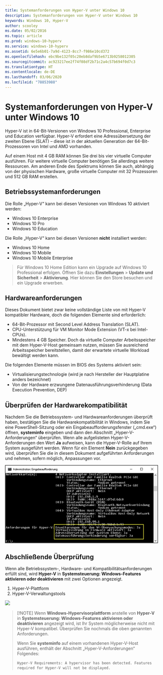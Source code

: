 ```yaml
---
title: Systemanforderungen von Hyper-V unter Windows 10
description: Systemanforderungen von Hyper-V unter Windows 10
keywords: Windows 10, Hyper-V
author: scooley
ms.date: 05/02/2016
ms.topic: article
ms.prod: windows-10-hyperv
ms.service: windows-10-hyperv
ms.assetid: 6e5e6b01-7a9d-4123-8cc7-f986e10cd372
ms.openlocfilehash: ebc9be132f05c20eb8daf9b5e6713b9258012305
ms.sourcegitcommit: ac923217ee2f74f08df2b71c2a4c57b694f0d7c3
ms.translationtype: HT
ms.contentlocale: de-DE
ms.lasthandoff: 03/06/2020
ms.locfileid: "78853988"
---
```

# <a name="windows-10-hyper-v-system-requirements"></a>Systemanforderungen von Hyper-V unter Windows 10

Hyper-V ist in 64-Bit-Versionen von Windows 10 Professional, Enterprise und Education verfügbar. Hyper-V erfordert eine Adressübersetzung der zweiten Ebene (SLAT) – diese ist in der aktuellen Generation der 64-Bit-Prozessoren von Intel und AMD vorhanden.

Auf einem Host mit 4 GB RAM können Sie drei bis vier virtuelle Computer ausführen. Für weitere virtuelle Computer benötigen Sie allerdings weitere Ressourcen. Am anderen Ende des Spektrums können Sie auch, abhängig von der physischen Hardware, große virtuelle Computer mit 32 Prozessoren und 512 GB RAM erstellen.

## <a name="operating-system-requirements"></a>Betriebssystemanforderungen

Die Rolle „Hyper-V“ kann bei diesen Versionen von Windows 10 aktiviert werden:

- Windows 10 Enterprise
- Windows 10 Pro
- Windows 10 Education

Die Rolle „Hyper-V“ kann bei diesen Versionen **nicht** installiert werden:

- Windows 10 Home
- Windows 10 Mobile
- Windows 10 Mobile Enterprise

>Für Windows 10 Home Edition kann ein Upgrade auf Windows 10 Professional erfolgen. Öffnen Sie dazu **Einstellungen** > **Update und Sicherheit** > **Aktivierung**. Hier können Sie den Store besuchen und ein Upgrade erwerben.

## <a name="hardware-requirements"></a>Hardwareanforderungen

Dieses Dokument bietet zwar keine vollständige Liste von mit Hyper-V kompatibler Hardware, doch die folgenden Elemente sind erforderlich:

- 64-Bit-Prozessor mit Second Level Address Translation (SLAT).
- CPU-Unterstützung für VM Monitor Mode Extension (VT-x bei Intel-CPUs).
- Mindestens 4 GB Speicher. Doch da virtuelle Computer Arbeitsspeicher mit dem Hyper-V-Host gemeinsam nutzen, müssen Sie ausreichend Arbeitsspeicher bereitstellen, damit der erwartete virtuelle Workload bewältigt werden kann.

Die folgenden Elemente müssen im BIOS des Systems aktiviert sein:
- Virtualisierungstechnologie (wird je nach Hersteller der Hauptplatine anders bezeichnet)
- Von der Hardware erzwungene Datenausführungsverhinderung (Data Execution Prevention, DEP)

## <a name="verify-hardware-compatibility"></a>Überprüfen der Hardwarekompatibilität

Nachdem Sie die Betriebssystem- und Hardwareanforderungen überprüft haben, bestätigen Sie die Hardwarekompatibilität in Windows, indem Sie eine PowerShell-Sitzung oder ein Eingabeaufforderungsfenster („cmd.exe“) öffnen, **systeminfo** eingeben und dann den Abschnitt „Hyper-V-Anforderungen“ überprüfen. Wenn alle aufgelisteten Hyper-V-Anforderungen den Wert **Ja** aufweisen, kann die Hyper-V-Rolle auf Ihrem System ausgeführt werden. Wenn für ein Element **Nein** zurückgegeben wird, überprüfen Sie die in diesem Dokument aufgeführten Anforderungen und nehmen, sofern möglich, Anpassungen vor.

![](media/SystemInfo-upd.png)

## <a name="final-check"></a>Abschließende Überprüfung

Wenn alle Betriebssystem-, Hardware- und Kompatibilitätsanforderungen erfüllt sind, wird **Hyper-V** in **Systemsteuerung: Windows-Features aktivieren oder deaktivieren** mit zwei Optionen angezeigt.

1. Hyper-V-Plattform
1. Hyper-V-Verwaltungstools

![](media/hyper_v_feature_screenshot.png)

> [!NOTE] Wenn **Windows-Hypervisorplattform** anstelle von **Hyper-V** in **Systemsteuerung: Windows-Features aktivieren oder deaktivieren** angezeigt wird, ist Ihr System möglicherweise nicht mit Hyper-V kompatibel. Überprüfen Sie nochmals die oben genannten Anforderungen.
>
>Wenn Sie **systeminfo** auf einem vorhandenen Hyper-V-Host ausführen, enthält der Abschnitt „Hyper-V-Anforderungen“ Folgendes:
>
>```
>Hyper-V Requirements: A hypervisor has been detected. Features required for Hyper-V will not be displayed.
>```
